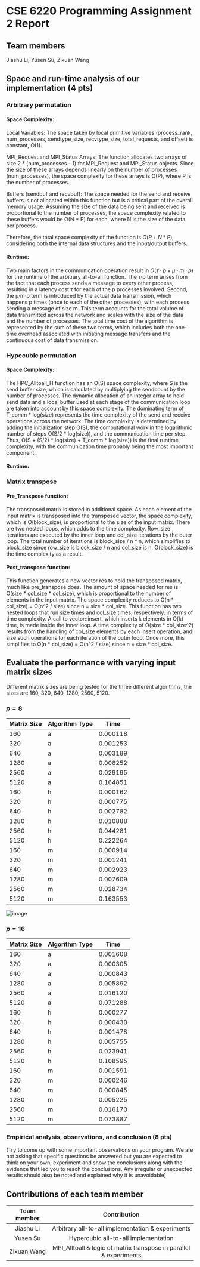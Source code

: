 # CSE 6220 Programming Assignment 2 Report

## Team members

Jiashu Li, Yusen Su, Zixuan Wang

## Space and run-time analysis of our implementation (4 pts)

### Arbitrary permutation
#### Space Complexity:
Local Variables: The space taken by local primitive variables (process_rank, num_processes, sendtype_size, recvtype_size, total_requests, and offset) is constant, O(1).

MPI_Request and MPI_Status Arrays: The function allocates two arrays of size 2 * (num_processes - 1) for MPI_Request and MPI_Status objects. Since the size of these arrays depends linearly on the number of processes (num_processes), the space complexity for these arrays is O(P), where P is the number of processes.

Buffers (sendbuf and recvbuf): The space needed for the send and receive buffers is not allocated within this function but is a critical part of the overall memory usage. Assuming the size of the data being sent and received is proportional to the number of processes, the space complexity related to these buffers would be O(N * P) for each, where N is the size of the data per process.

Therefore, the total space complexity of the function is $O(P + N * P)$, considering both the internal data structures and the input/output buffers.

#### Runtime:
Two main factors in the communication operation result in $O(τ⋅p+μ⋅m⋅p)$ for the runtime of the arbitrary all-to-all function. The τ⋅p term arises from the fact that each process sends a message to every other process, resulting in a latency cost τ for each of the p processes involved. Second, the μ⋅m⋅p term is introduced by the actual data transmission, which happens p times (once to each of the other processes), with each process sending a message of size m. This term accounts for the total volume of data transmitted across the network and scales with the size of the data and the number of processes. The total time cost of the algorithm is represented by the sum of these two terms, which includes both the one-time overhead associated with initiating message transfers and the continuous cost of data transmission.

### Hypecubic permutation
#### Space Complexity:
The HPC_Alltoall_H function has an O(S) space complexity, where S is the send buffer size, which is calculated by multiplying the sendcount by the number of processes. The dynamic allocation of an integer array to hold send data and a local buffer used at each stage of the communication loop are taken into account by this space complexity. The dominating term of T_comm * log(size) represents the time complexity of the send and receive operations across the network. The time complexity is determined by adding the initialization step O(S), the computational work in the logarithmic number of steps O(S/2 * log(size)), and the communication time per step. Thus, O(S + (S/2) * log(size) + T_comm * log(size)) is the final runtime complexity, with the communication time probably being the most important component.
#### Runtime: 


### Matrix transpose
#### Pre_Transpose function:
The transposed matrix is stored in additional space. As each element of the input matrix is transposed into the transposed vector, the space complexity, which is O(block_size), is proportional to the size of the input matrix. There are two nested loops, which adds to the time complexity. Row_size iterations are executed by the inner loop and col_size iterations by the outer loop. The total number of iterations is block_size / n * n, which simplifies to block_size since row_size is block_size / n and col_size is n. O(block_size) is the time complexity as a result.

#### Post_transpose function:
This function generates a new vector res to hold the transposed matrix, much like pre_transpose does. The amount of space needed for res is O(size * col_size * col_size), which is proportional to the number of elements in the input matrix. The space complexity reduces to O(n * col_size) = O(n^2 / size) since n = size * col_size. This function has two nested loops that run size times and col_size times, respectively, in terms of time complexity. A call to vector::insert, which inserts k elements in O(k) time, is made inside the inner loop. A time complexity of O(size * col_size^2) results from the handling of col_size elements by each insert operation, and size such operations for each iteration of the outer loop. Once more, this simplifies to O(n * col_size) = O(n^2 / size) since n = size * col_size.
## Evaluate the performance with varying input matrix sizes

Different matrix sizes are being tested for the three different algorithms, the sizes are 160, 320, 640, 1280, 2560, 5120.

### $p = 8$

| Matrix Size | Algorithm Type | Time      |
|-------------|----------------|-----------|
|160	|a|	0.000118|
|320	|a	|0.001253|
|640	|a	|0.003189|
|1280	|a	|0.008252|
|2560	|a	|0.029195|
|5120	|a	|0.164851|
|160	|h	|0.000162|
|320	|h	|0.000775|
|640	|h	|0.002782|
|1280	|h	|0.010888|
|2560	|h	|0.044281|
|5120	|h	|0.222264|
|160	|m	|0.000914|
|320	|m	|0.001241|
|640	|m	|0.002923|
|1280	|m	|0.007609|
|2560	|m	|0.028734|
|5120	|m	|0.163553|


![image](https://github.com/wang-zixuan/CSE6220-HPC/assets/99767753/88a0f0db-2806-4445-9360-b8fd0e504e38)




### $p = 16$

| Matrix Size | Algorithm Type | Time      |
|-------------|----------------|-----------|
|160	|a	|0.001608|
|320	|a	|0.000305|
|640	|a	|0.000843|
|1280	|a	|0.005892|
|2560	|a	|0.016120|
|5120	|a	|0.071288|
|160	|h	|0.000277|
|320	|h	|0.000430|
|640	|h	|0.001478|
|1280	|h	|0.005755|
|2560	|h	|0.023941|
|5120	|h	|0.108595|
|160	|m	|0.001591|
|320	|m	|0.000246|
|640	|m	|0.000845|
|1280	|m	|0.005225|
|2560	|m	|0.016170|
|5120	|m	|0.073887|

### Empirical analysis, observations, and conclusion (8 pts)

(Try to come up with some important observations on your program. We are not asking that specific questions be answered but you are expected to think on your own, experiment and show the conclusions along with the evidence that led you to reach the conclusions. Any irregular or unexpected results should also be noted and explained why it is unavoidable)

## Contributions of each team member
| Team member | Contribution |
| :------------------: | :----------: |
|  Jiashu Li  | Arbitrary all-to-all implementation & experiments |
|  Yusen Su |  Hypercubic all-to-all implementation   |
| Zixuan Wang  | MPI_Alltoall & logic of matrix transpose in parallel & experiments |
